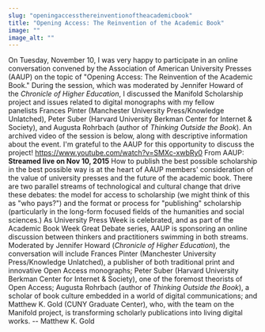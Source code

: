 ```yaml
---
slug: "openingaccessthereinventionoftheacademicbook"
title: "Opening Access: The Reinvention of the Academic Book"
image: ""
image_alt: ""
---
```




<!--truncate-->

On Tuesday, November 10, I was very happy to participate in an online conversation&nbsp;convened by the&nbsp;Association of American University Presses (AAUP) on the topic of "Opening Access: The Reinvention of the Academic Book." During the session, which was moderated by Jennifer Howard of the&nbsp;_Chronicle of Higher Education_, I discussed the Manifold Scholarship project and issues related to digital monographs with my fellow panelists&nbsp;Frances Pinter (Manchester University Press/Knowledge Unlatched), Peter Suber (Harvard University Berkman Center for Internet & Society), and Augusta Rohrbach (author of _Thinking Outside the Book_). An archived video of the session is below, along with descriptive information about the event. I'm grateful to the AAUP for this opportunity to discuss the project! https://www.youtube.com/watch?v=SMXc-xwbRy0 From AAUP: **Streamed live on Nov 10, 2015** How to publish the best possible scholarship in the best possible way is at the heart of AAUP members' consideration of the value of university presses and the future of the academic book. There are two parallel streams of technological and cultural change that drive these debates: the model for access to scholarship (we might think of this as "who pays?") and the format or process for "publishing" scholarship (particularly in the long-form focused fields of the humanities and social sciences.) As University Press Week is celebrated, and as part of the Academic Book Week Great Debate series, AAUP is sponsoring an online discussion between thinkers and practitioners swimming in both streams. Moderated by Jennifer Howard (_Chronicle of Higher Education_), the conversation will include Frances Pinter (Manchester University Press/Knowledge Unlatched), a publisher of both traditional print and innovative Open Access monographs; Peter Suber (Harvard University Berkman Center for Internet & Society), one of the foremost theorists of Open Access; Augusta Rohrbach (author of _Thinking Outside the Book_), a scholar of book culture embedded in a world of digital communications; and Matthew K. Gold (CUNY Graduate Center), who, with the team on the Manifold project, is transforming scholarly publications into living digital works. -- Matthew K. Gold



